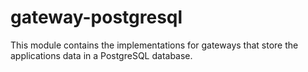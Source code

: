 # gateway-postgresql

This module contains the implementations for gateways that store the applications data in a PostgreSQL database.